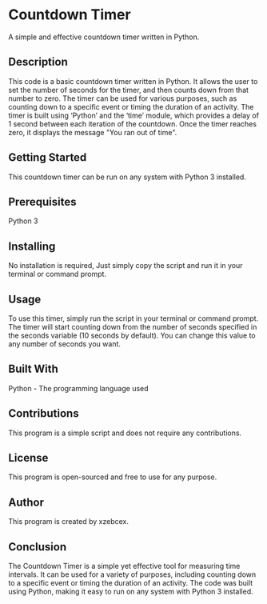 # Countdown Timer
A simple and effective countdown timer written in Python.

## Description
This code is a basic countdown timer written in Python. It allows the user to set the number of seconds for the timer, and then counts down from that number to zero. The timer can be used for various purposes, such as counting down to a specific event or timing the duration of an activity. The timer is built using ‘Python’ and the ‘time’ module, which provides a delay of 1 second between each iteration of the countdown. Once the timer reaches zero, it displays the message "You ran out of time".

## Getting Started
This countdown timer can be run on any system with Python 3 installed.

## Prerequisites
Python 3
## Installing
No installation is required, Just simply copy the script and run it in your terminal or command prompt.

## Usage
To use this timer, simply run the script in your terminal or command prompt. The timer will start counting down from the number of seconds specified in the seconds variable (10 seconds by default). You can change this value to any number of seconds you want.

## Built With
Python - The programming language used

## Contributions
This program is a simple script and does not require any contributions.

## License
This program is open-sourced and free to use for any purpose.

## Author
This program is created by xzebcex.

## Conclusion
The Countdown Timer is a simple yet effective tool for measuring time intervals. It can be used for a variety of purposes, including counting down to a specific event or timing the duration of an activity. The code was built using Python, making it easy to run on any system with Python 3 installed.

